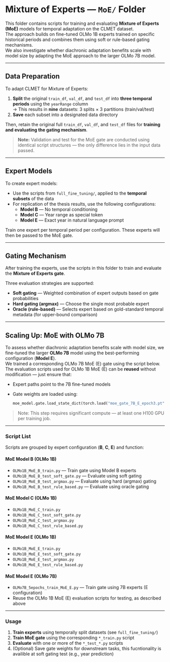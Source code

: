 # Mixture of Experts — `MoE/` Folder

This folder contains scripts for training and evaluating **Mixture of Experts (MoE)** models for temporal adaptation on the CLMET dataset.  
The approach builds on fine-tuned OLMo 1B experts trained on specific historical periods and combines them using soft or rule-based gating mechanisms.  
We also investigate whether diachronic adaptation benefits scale with model size by adapting the MoE approach to the larger OLMo 7B model.

---

## Data Preparation

To adapt CLMET for Mixture of Experts:

1. **Split** the original `train_df`, `val_df`, and `test_df` into **three temporal periods** using the `yearRange` column  
   → This results in **nine** datasets: 3 splits × 3 partitions (train/val/test)
2. **Save** each subset into a designated data directory

Then, retain the original full `train_df`, `val_df`, and `test_df` files for **training and evaluating the gating mechanism**.

> **Note:** Validation and test for the MoE gate are conducted using identical script structures — the only difference lies in the input data passed.

---

## Expert Models

To create expert models:

- Use the scripts from `full_fine_tuning/`, applied to the **temporal subsets** of the data
- For replication of the thesis results, use the following configurations:
  - **Model B** — No temporal conditioning
  - **Model C** — Year range as special token
  - **Model E** — Exact year in natural language prompt

Train one expert per temporal period per configuration. These experts will then be passed to the MoE gate.

---

## Gating Mechanism

After training the experts, use the scripts in this folder to train and evaluate the **Mixture of Experts gate**.

Three evaluation strategies are supported:

- **Soft gating** — Weighted combination of expert outputs based on gate probabilities
- **Hard gating (argmax)** — Choose the single most probable expert
- **Oracle (rule-based)** — Selects expert based on gold-standard temporal metadata (for upper-bound comparison)

---

## Scaling Up: MoE with OLMo 7B

To assess whether diachronic adaptation benefits scale with model size, we fine-tuned the larger **OLMo 7B** model using the best-performing configuration (**Model E**).  
We trained a corresponding OLMo 7B MoE (E) gate using the script below. The evaluation scripts used for OLMo 1B MoE (E) can be **reused** without modification — just ensure that:

- Expert paths point to the 7B fine-tuned models
- Gate weights are loaded using:

  ```python
  moe_model.gate.load_state_dict(torch.load("moe_gate_7B_E_epoch3.pt", map_location=device))

> Note: This step requires significant compute — at least one H100 GPU per training job.

---

### Script List

Scripts are grouped by expert configuration (**B**, **C**, **E**) and function:

#### MoE Model B (OLMo 1B)
- `OLMo1B_MoE_B_train.py` — Train gate using Model B experts
- `OLMo1B_MoE_B_test_soft_gate.py` — Evaluate using soft gating
- `OLMo1B_MoE_B_test_argmax.py` — Evaluate using hard (argmax) gating
- `OLMo1B_MoE_B_test_rule_based.py` — Evaluate using oracle gating

#### MoE Model C (OLMo 1B)
- `OLMo1B_MoE_C_train.py`
- `OLMo1B_MoE_C_test_soft_gate.py`
- `OLMo1B_MoE_C_test_argmax.py`
- `OLMo1B_MoE_C_test_rule_based.py`

#### MoE Model E (OLMo 1B)
- `OLMo1B_MoE_E_train.py`
- `OLMo1B_MoE_E_test_soft_gate.py`
- `OLMo1B_MoE_E_test_argmax.py`
- `OLMo1B_MoE_E_test_rule_based.py`

#### MoE Model E (OLMo 7B)
- `OLMo7B_5epochs_train_MoE_E.py` — Train gate using 7B experts (E configuration)
- Reuse the OLMo 1B MoE (E) evaluation scripts for testing, as described above
  
---

### Usage

1. **Train experts** using temporally split datasets (see `full_fine_tuning/`)
2. **Train MoE gate** using the corresponding `*_train.py` script
3. **Evaluate** with one or more of the `*_test_*.py` scripts
4. (Optional) Save gate weights for downstream tasks, this fucntionality is availible at soft gating test (e.g., year prediction)

